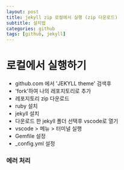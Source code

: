 ```yaml
---
layout: post
title: jekyll zip 로컬에서 실행 (zip 다운로드)
subtitle: 설치법
categories: github
tags: [github, jekyll]
---
```


# 로컬에서 실행하기
- github.com 에서 'JEKYLL theme' 검색후
- 'fork'하여 나의 레포지토리로 추가
- 레포지토리 zip 다운로드
- ruby 설치
- jekyll 설치
- 다운로드 한 jekyll 폴더 선택후 vscode로 열기
- vscode > 메뉴 > 터미널 실행
- Gemfile 설정
- _config.yml 설정

### 에러 처리
